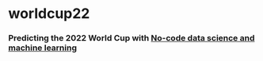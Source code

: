 # worldcup22

### Predicting the 2022 World Cup with [No-code data science and machine learning](https://www.databricks.com/product/no-code-ml)

